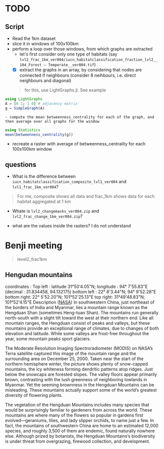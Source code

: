 # TODO

## Script
- Read the 1km dataset
- slice it in windows of 100x100km
- perform a loop over those windows, from which graphs are extracted
    - let's first consider only one type of habitats (say `lvl2_frac_1km_ver004/iucn_habitatclassification_fraction_lvl2__104_Forest – Temperate__ver004.tif`)
    - [x] extract the graphs in an array, by considering that nodes are connected if neighbours (consider 8 neihbours, i.e. direct neighbours and diagonal)
    > for this, use LightGraphs.jl. See example
```julia
using LightGraphs
A = [0 1; 1 0] # adjacency matrix
g = SimpleGraph(A)
```
    - compute the mean betweenness_centrality for each of the graph, and then average over all graphs for the window
```julia
using Statistics
mean(betweenness_centrality(g))
```
- recreate a raster with average of betweenness_centrality for each 100x100km window



## questions
- What is the difference between `iucn_habitatclassification_composite_lvl1_ver004` and `lvl1_frac_1km_ver004`?
> For me, composite shows all data and frac_1km shows data for each habitat aggregated at 1 km

- Whate is `lvl2_changemasks_ver004.zip` and `lvl2_frac_change_1km_ver004.zip`?


- what are the values inside the rasters? I do not understand

# Benji meeting
> level2_frac1km

## Hengudan mountains

coordinates : 
Top left :  latitude 31°50'4.05"N; longitude :  94° 7'55.83"E (decimal : 31.834458, 94.132175)
bottom left :  22° 8'3.44"N;  94° 9'52.28"E
bottom right:  22° 5'52.20"N; 101°52'25.13"E
top right:  31°49'48.83"N; 101°52'4.15"E
Description ([NASA](https://earthobservatory.nasa.gov/images/8098/hengduan-mountains-china))
In southwestern China, just northeast of the borders of India and Myanmar, lies a mountain range known as the Hengduan Shan (sometimes Heng-tuan Shan). The mountains run generally north-south with a slight tilt toward the west at their northern end. Like all mountain ranges, the Hengduan consist of peaks and valleys, but these mountains provide an exceptional range of climates, due to changes of both elevation and latitude. While some valleys are frost-free throughout the year, some mountain peaks sport glaciers.

The Moderate Resolution Imaging Spectroradiometer (MODIS) on NASA’s Terra satellite captured this image of the mountain range and the surrounding area on December 25, 2000. Taken near the start of the northern hemisphere winter, the picture shows plenty of snow-capped mountains, the icy whiteness forming dendritic patterns atop ridges. Just below the snowcaps are forested slopes. The valley floors appear primarily brown, contrasting with the lush greenness of neighboring lowlands in Myanmar. Yet the seeming brownness in the Hengduan Mountains can be misleading. These mountains actually support some of the world’s greatest diversity of flowering plants.

The vegetation of the Hengduan Mountains includes many species that would be surprisingly familiar to gardeners from across the world. These mountains are where many of the flowers so popular in gardens first evolved—geraniums, lilies, and lady slipper orchids, to name just a few. In fact, the mountains of southwestern China are home to an estimated 12,000 species, and roughly 3,500 of them are endemic, found naturally nowhere else. Although prized by botanists, the Hengduan Mountains’s biodiversity is under threat from overgrazing, firewood collection, and development.